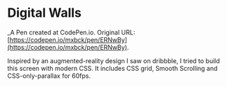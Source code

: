 # Digital Walls
 _A Pen created at CodePen.io. Original URL: [https://codepen.io/mxbck/pen/ERNwBy](https://codepen.io/mxbck/pen/ERNwBy).

 Inspired by an augmented-reality design I saw on dribbble, I tried to build this screen with modern CSS. It includes CSS grid, Smooth Scrolling and  CSS-only-parallax for 60fps. 